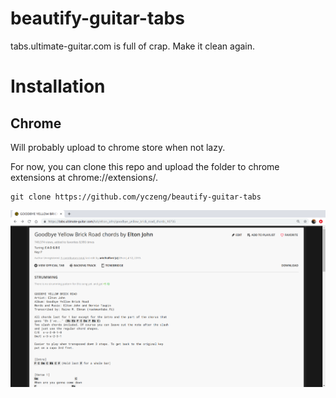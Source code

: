 # beautify-guitar-tabs
tabs.ultimate-guitar.com is full of crap. Make it clean again.

# Installation
## Chrome

Will probably upload to chrome store when not lazy.

For now, you can clone this repo and upload the folder to chrome extensions at chrome://extensions/.
```
git clone https://github.com/yczeng/beautify-guitar-tabs
```
![chrome](images/preview.png)

